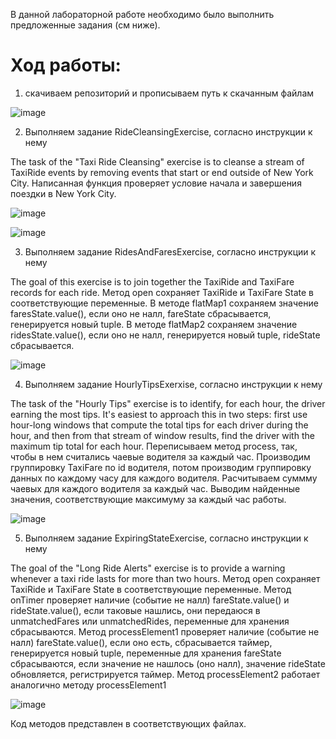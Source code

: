 В данной лабораторной работе необходимо было выполнить предложенные задания (см ниже).

# Ход работы:
1. скачиваем репозиторий и прописываем путь к скачанным файлам

![image](https://github.com/Kusakina/Big_Data/assets/74459357/90369009-0ab7-4d8c-a3e6-7fc1c078e3ce)


2. Выполняем задание RideCleansingExercise, согласно инструкции к нему

  The task of the "Taxi Ride Cleansing" exercise is to cleanse a stream of TaxiRide events by removing events that start or end outside of New York City.
  Написанная функция проверяет условие начала и завершения поездки в New York City.

  ![image](https://github.com/Kusakina/Big_Data/assets/74459357/8f264809-64eb-4c5c-a805-1f9514a38342)

  ![image](https://github.com/Kusakina/Big_Data/assets/74459357/a8d9df63-10e9-4a19-b499-6460f9b77d53)

3.  Выполняем задание RidesAndFaresExercise, согласно инструкции к нему

  The goal of this exercise is to join together the TaxiRide and TaxiFare records for each ride.
  Метод open сохраняет TaxiRide и TaxiFare State в соответствующие переменные.
  В методе flatMap1 сохраняем значение faresState.value(), если оно не налл, fareState сбрасывается, генерируется новый tuple.
  В методе flatMap2 сохраняем значение ridesState.value(), если оно не налл, генерируется новый tuple, rideState сбрасывается.

![image](https://github.com/Kusakina/Big_Data/assets/74459357/35c90e5e-7922-4586-b9e9-5519839cb062)


4. Выполняем задание HourlyTipsExerxise, согласно инструкции к нему

  The task of the "Hourly Tips" exercise is to identify, for each hour, the driver earning the most tips.
  It's easiest to approach this in two steps: first use hour-long windows that compute the total tips for each driver during the hour,
  and then from that stream of window results, find the driver with the maximum tip total for each hour.
  Переписываем метод process, так, чтобы в нем считались чаевые водителя за каждый час.
  Производим группировку TaxiFare по id водителя, потом производим группировку данных по каждому часу для каждого водителя.
  Расчитываем суммму чаевых для каждого водителя за каждый час.
  Выводим найденные значения, соответствующие максимуму за каждый час работы.

  ![image](https://github.com/Kusakina/Big_Data/assets/74459357/eb826f11-2893-43a8-af3c-6c769b059bb9)


5. Выполняем задание ExpiringStateExercise, согласно инструкции к нему

  The goal of the "Long Ride Alerts" exercise is to provide a warning whenever a taxi ride lasts for more than two hours.
  Метод open сохраняет TaxiRide и TaxiFare State в соответствующие переменные.
  Метод onTimer проверяет наличие (событие не налл) fareState.value() и rideState.value(), если таковые нашлись, они передаюся в unmatchedFares или unmatchedRides, переменные для хранения сбрасываются.
  Метод processElement1 проверяет наличие (событие не налл) fareState.value(), если оно есть, сбрасывается таймер, генерируется новый tuple, переменные для хранения fareState сбрасываются,
  если значение не нашлось (оно налл), значение rideState обновляется, регистрируется таймер.
  Метод processElement2 работает аналогично методу processElement1

  ![image](https://github.com/Kusakina/Big_Data/assets/74459357/989ca7ca-4ba2-403e-b8aa-d5c896469630)

  Код методов представлен в соответствующих файлах.

